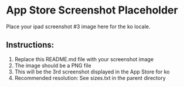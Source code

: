 # App Store Screenshot Placeholder

Place your ipad screenshot #3 image here for the ko locale.

## Instructions:
1. Replace this README.md file with your screenshot image
2. The image should be a PNG file
3. This will be the 3rd screenshot displayed in the App Store for ko
4. Recommended resolution: See sizes.txt in the parent directory
